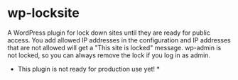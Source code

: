 wp-locksite
===========

A WordPress plugin for lock down sites until they are ready for public access. You add allowed IP addresses in the configuration and IP addresses that are not allowed will get a "This site is locked" message. wp-admin is not locked, so you can always remove the lock if you log in as admin.

* This plugin is not ready for production use yet! * 
